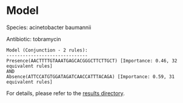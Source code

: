 
# Model

Species: acinetobacter baumannii

Antibiotic: tobramycin

```
Model (Conjunction - 2 rules):
------------------------------
Presence(AACTTTTGTAAATGAGCACGGGCTTCTTGCT) [Importance: 0.46, 32 equivalent rules]
AND
Absence(ATTCCATGTGGATAGATCAACCATTTACAGA) [Importance: 0.59, 31 equivalent rules]

```

For details, please refer to the [results directory](../../../../../results/scm_b/acinetobacter%20baumannii/tobramycin/repeat_4/).

